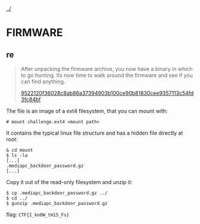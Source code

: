 [../](../../)

# FIRMWARE

## re

> After unpacking the firmware archive, you now have a binary in which to go hunting. Its now time to walk around the firmware and see if you can find anything.
>
> [9522120f36028c8ab86a37394903b100ce90b81830cee9357113c54fd3fc84bf](https://storage.googleapis.com/gctf-2018-attachments/9522120f36028c8ab86a37394903b100ce90b81830cee9357113c54fd3fc84bf)

The file is an image of a ext4 filesystem, that you can mount with:

	# mount challenge.ext4 <mount path>

It contains the typical linux file structure and has a hidden file directly at root:

	& cd mount
	$ ls -la
	[...]
	.mediapc_backdoor_password.gz
	[...]

Copy it out of the read-only filesystem and unzip it:

	$ cp .mediapc_backdoor_password.gz ../
	$ cd ../
	$ gunzip .mediapc_backdoor_password.gz

flag: `CTF{I_kn0W_tH15_Fs}`